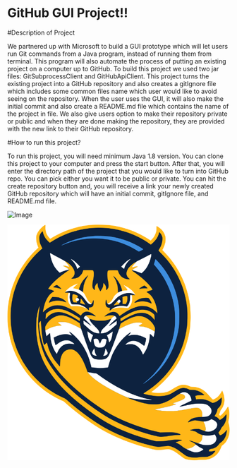 # GitHub GUI Project!!

#Description of Project

We partnered up with Microsoft to build a GUI prototype which will let users run Git commands from a Java program, instead of running them from terminal. This program will also automate the process of putting an existing project on a computer up to GitHub. To build this project we used two jar files: GitSubprocessClient and GitHubApiClient. This project turns the existing project into a GitHub repository and also creates a gitIgnore file which includes some common files name which user would like to avoid seeing on the repository. When the user uses the GUI, it will also make the initial commit and also create a README.md file which contains the name of the project in file. We also give users option to make their repository private or public and when they are done making the repository, they are provided with the new link to their GitHub repository.

#How to run this project?

To run this project, you will need minimum Java 1.8 version. You can clone this project to your computer and press the start button. After that, you will enter the directory path of the project that you would like to turn into GitHub repo. You can pick either you want it to be public or private. You can hit the create repository button and, you will receive a link your newly created GitHub repository which will have an initial commit, gitIgnore file, and README.md file.


![Image](micro)

![Image](Bobcat.png)
